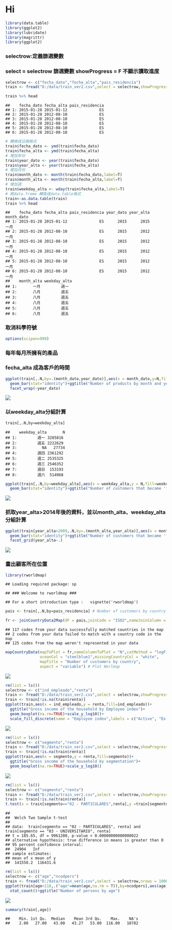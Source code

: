 Hi
================

``` r
library(data.table)
library(ggplot2)
library(lubridate)
library(magrittr)
library(ggplot2)
```

### selectrow:定義篩選變數

### select = selectrow 篩選變數 showProgress = F 不顯示讀取進度

``` r
selectrow <- c("fecha_dato","fecha_alta","pais_residencia") 
train <- fread("D:/data/train_ver2.csv",select = selectrow,showProgress =F) 
```

``` r
train %>% head
```

    ##    fecha_dato fecha_alta pais_residencia
    ## 1: 2015-01-28 2015-01-12              ES
    ## 2: 2015-01-28 2012-08-10              ES
    ## 3: 2015-01-28 2012-08-10              ES
    ## 4: 2015-01-28 2012-08-10              ES
    ## 5: 2015-01-28 2012-08-10              ES
    ## 6: 2015-01-28 2012-08-10              ES

``` r
# 轉換成日期格式
train$fecha_dato <- ymd(train$fecha_dato) 
train$fecha_alta <- ymd(train$fecha_alta)
# 增加年份
train$year_dato <- year(train$fecha_dato) 
train$year_alta <- year(train$fecha_alta)
# 增加月份
train$month_dato <- month(train$fecha_dato,label=T) 
train$month_alta <- month(train$fecha_alta,label=T)
# 增加週
train$weekday_alta <- wday(train$fecha_alta,label=T)
# 將data.frame 轉換成data.table格式
train<-as.data.table(train)
train %>% head
```

    ##    fecha_dato fecha_alta pais_residencia year_dato year_alta month_dato
    ## 1: 2015-01-28 2015-01-12              ES      2015      2015       一月
    ## 2: 2015-01-28 2012-08-10              ES      2015      2012       一月
    ## 3: 2015-01-28 2012-08-10              ES      2015      2012       一月
    ## 4: 2015-01-28 2012-08-10              ES      2015      2012       一月
    ## 5: 2015-01-28 2012-08-10              ES      2015      2012       一月
    ## 6: 2015-01-28 2012-08-10              ES      2015      2012       一月
    ##    month_alta weekday_alta
    ## 1:       一月         週一
    ## 2:       八月         週五
    ## 3:       八月         週五
    ## 4:       八月         週五
    ## 5:       八月         週五
    ## 6:       八月         週五

### 取消科學符號

``` r
options(scipen=999)
```

### 每年每月所擁有的產品

### fecha\_alta 成為客戶的時間

``` r
ggplot(train[,.N,by=.(month_dato,year_dato)],aes(x = month_dato,y=N,fill=month_dato))+
  geom_bar(stat="identity")+ggtitle("Number of products by month and year")+
  facet_wrap(~year_dato)
```

![](rmd_files/figure-markdown_github-ascii_identifiers/unnamed-chunk-5-1.png)

### 以weekday\_alta分組計算

``` r
train[,.N,by=weekday_alta]
```

    ##    weekday_alta       N
    ## 1:         週一 3285816
    ## 2:         週五 2222629
    ## 3:           NA   27734
    ## 4:         週四 2361292
    ## 5:         週二 2535325
    ## 6:         週三 2546352
    ## 7:         週日  153193
    ## 8:         週六  514968

``` r
ggplot(train[,.N,by=weekday_alta],aes(x = weekday_alta,y = N,fill=weekday_alta))+
  geom_bar(stat="identity")+ggtitle("Number of customers that became 'first holder' by day of week")
```

![](rmd_files/figure-markdown_github-ascii_identifiers/unnamed-chunk-6-1.png)

### 抓取year\_alta&gt;2014年後的資料，並以month\_alta、weekday\_alta分組計算

``` r
ggplot(train[year_alta>2009,.N,by=.(month_alta,year_alta)],aes(x = month_alta,y=N,fill=month_alta))+
  geom_bar(stat="identity")+ggtitle("Number of customers that became 'first holder' by month and year")+
  facet_grid(year_alta~.)
```

![](rmd_files/figure-markdown_github-ascii_identifiers/unnamed-chunk-7-1.png)

### 畫出顧客所在位置

``` r
library(rworldmap)
```

    ## Loading required package: sp

    ## ### Welcome to rworldmap ###

    ## For a short introduction type :   vignette('rworldmap')

``` r
pais <- train[,.N,by=pais_residencia] # Number of customers by country

fr <- joinCountryData2Map(dF = pais,joinCode = "ISO2",nameJoinColumn = "pais_residencia",verbose=F) # Prepare data to plot
```

    ## 117 codes from your data successfully matched countries in the map
    ## 2 codes from your data failed to match with a country code in the map
    ## 125 codes from the map weren't represented in your data

``` r
mapCountryData(mapToPlot = fr,nameColumnToPlot = "N",catMethod = "logFixedWidth",
               oceanCol = "steelblue1",missingCountryCol = "white",
               mapTitle = "Number of customers by country",
               aspect = "variable") # Plot Worlmap
```

![](rmd_files/figure-markdown_github-ascii_identifiers/unnamed-chunk-8-1.png)

``` r
rm(list = ls())
selectrow <- c("ind_empleado","renta")
train <- fread("D:/data/train_ver2.csv",select = selectrow,showProgress = F)
train <- train[!is.na(train$renta)]
ggplot(train,aes(x = ind_empleado,y = renta,fill=ind_empleado))+
  ggtitle("Gross income of the household by Employee index")+
  geom_boxplot(na.rm=TRUE)+scale_y_log10()+
  scale_fill_discrete(name = "Employee index",labels = c("Active", "Ex employed","filial","Not employee","Pasive"))
```

![](rmd_files/figure-markdown_github-ascii_identifiers/unnamed-chunk-9-1.png)

``` r
rm(list = ls())
selectrow <- c("segmento","renta")
train <- fread("D:/data/train_ver2.csv",select = selectrow,showProgress = F)
train <- train[!is.na(train$renta)]
ggplot(train,aes(x = segmento,y = renta,fill=segmento))+
  ggtitle("Gross income of the household by segmentation")+
  geom_boxplot(na.rm=TRUE)+scale_y_log10()
```

![](rmd_files/figure-markdown_github-ascii_identifiers/unnamed-chunk-10-1.png)

``` r
rm(list = ls())
selectrow <- c("segmento","renta")
train <- fread("D:/data/train_ver2.csv",select = selectrow,showProgress = F)
train <- train[!is.na(train$renta)]
t.test(x = train[segmento=="02 - PARTICULARES",renta],y =train[segmento=="03 - UNIVERSITARIO",renta],alternative = "greater")
```

    ## 
    ##  Welch Two Sample t-test
    ## 
    ## data:  train[segmento == "02 - PARTICULARES", renta] and train[segmento == "03 - UNIVERSITARIO", renta]
    ## t = 185.65, df = 9961200, p-value < 0.00000000000000022
    ## alternative hypothesis: true difference in means is greater than 0
    ## 95 percent confidence interval:
    ##  24904   Inf
    ## sample estimates:
    ## mean of x mean of y 
    ##  141558.2  116431.6

``` r
rm(list = ls())
selectrow <- c("age","ncodpers")
train <- fread("D:/data/train_ver2.csv",select = selectrow,nrows = 1000000,showProgress = F)
ggplot(train[age<118,.("age"=mean(age,na.rm = T)),by=ncodpers],aes(age))+
  stat_count()+ggtitle("Number of persons by age") 
```

![](rmd_files/figure-markdown_github-ascii_identifiers/unnamed-chunk-12-1.png)

``` r
summary(train[,age])
```

    ##    Min. 1st Qu.  Median    Mean 3rd Qu.    Max.    NA's 
    ##    2.00   27.00   43.00   43.27   53.00  116.00   10782

